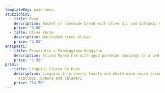 ```yaml
---
templateKey: main-menu
stuzzichini:
  - title: Pane
    description: Basket of homemade bread with olive oil and balsamic vingegar
    price: "3.00"
  - title: Olive Verde
    description: Marinaded green olives
    price: "3.95"
antipasti:
  - title: Prosciutto e Parmiggiano Reggiano
    description: Sliced Parma ham with aged parmesan shavings on a bed of rocket
    price: "5.95"
primi:
  - title: Linguini Frutta de Mare
    description: Linguini in a cherry tomato and white wine sauce tossed with queen
      scallops, prawns and calamari
    price: "14.50"
---
```

